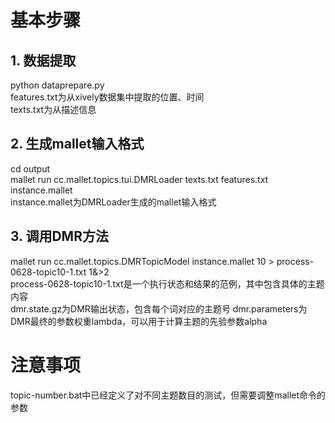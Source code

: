 # 基本步骤  
## 1. 数据提取  
python dataprepare.py  
features.txt为从xively数据集中提取的位置、时间  
texts.txt为从描述信息  

## 2. 生成mallet输入格式  
cd output  
mallet run cc.mallet.topics.tui.DMRLoader texts.txt features.txt instance.mallet  
instance.mallet为DMRLoader生成的mallet输入格式  

## 3. 调用DMR方法  
mallet run cc.mallet.topics.DMRTopicModel instance.mallet 10 > process-0628-topic10-1.txt 1&>2  
process-0628-topic10-1.txt是一个执行状态和结果的范例，其中包含具体的主题内容  
dmr.state.gz为DMR输出状态，包含每个词对应的主题号
dmr.parameters为DMR最终的参数权重lambda，可以用于计算主题的先验参数alpha  

# 注意事项  
topic-number.bat中已经定义了对不同主题数目的测试，但需要调整mallet命令的参数

